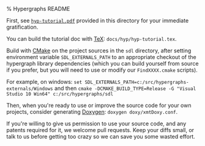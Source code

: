 % Hypergraphs README

First, see
[`hyp-tutorial.pdf`](https://github.com/hypergraphs/hyp/raw/master/hyp-tutorial.pdf)
provided in this directory for your immediate gratification.

You can build the tutorial doc with
[TeX](https://www.tug.org/texlive/): `docs/hyp/hyp-tutorial.tex`.

Build with [CMake](http://www.cmake.org/download/) on the project
sources in the `sdl` directory, after setting environment variable
`SDL_EXTERNALS_PATH` to an appropriate checkout of the hypergraph
library dependencies (which you can build yourself from source if you
prefer, but you will need to use or modify our `FindXXXX.cmake`
scripts).

For example, on windows: `set SDL_EXTERNALS_PATH=c:/src/hypergraphs-externals/Windows` and then `cmake -DCMAKE_BUILD_TYPE=Release -G "Visual Studio 10 Win64" c:/src/hypergraphs/sdl`

Then, when you're ready to use or improve the source code for your own
projects, consider generating [Doxygen](http://www.doxygen.org/):
`doxygen doxy/xmtDoxy.conf`.

If you're willing to give us permission to use your source code, and
any patents required for it, we welcome pull requests. Keep your diffs
small, or talk to us before getting too crazy so we can save you some
wasted effort.
